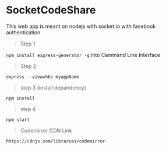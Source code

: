 # SocketCodeShare
This web app is meant on nodejs with socket.io with facebook authentication

> Step 1

``npm install express-generator -g`` into Cammand Line Interface

> Step 2

``express --view=hbs myappName``

> step 3 (install depandency)

``npm install``

> step 4

``npm start``

> Codemirror CDN Link

``https://cdnjs.com/libraries/codemirror``
